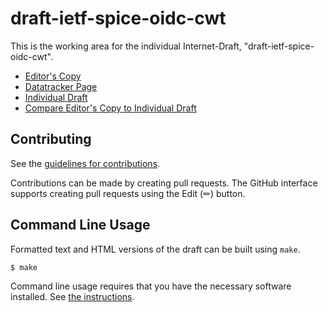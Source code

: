 # draft-ietf-spice-oidc-cwt

This is the working area for the individual Internet-Draft, "draft-ietf-spice-oidc-cwt".

* [Editor's Copy](https://ietf-wg-spice.github.io/rfc-spice-oidc-cwt/#go.draft-ietf-spice-oidc-cwt.html)
* [Datatracker Page](https://datatracker.ietf.org/doc/draft-ietf-spice-oidc-cwt)
* [Individual Draft](https://datatracker.ietf.org/doc/html/draft-ietf-spice-oidc-cwt)
* [Compare Editor's Copy to Individual Draft](https://ietf-wg-spice.github.io/rfc-spice-oidc-cwt/#go.draft-ietf-spice-oidc-cwt.diff)


## Contributing

See the
[guidelines for contributions](https://github.com/ietf-wg-spice/rfc-spice-oidc-cwt/blob/main/CONTRIBUTING.md).

Contributions can be made by creating pull requests.
The GitHub interface supports creating pull requests using the Edit (✏) button.


## Command Line Usage

Formatted text and HTML versions of the draft can be built using `make`.

```sh
$ make
```

Command line usage requires that you have the necessary software installed.  See
[the instructions](https://github.com/martinthomson/i-d-template/blob/main/doc/SETUP.md).

